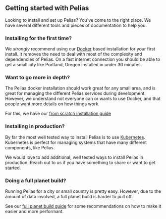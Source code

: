 ## Getting started with Pelias

Looking to install and set up Pelias? You've come to the right place. We have several different
tools and pieces of documentation to help you.

### Installing for the first time?

We _strongly_ recommend using our [Docker](http://github.com/pelias/docker/) based installation for
your first install. It removes the need to deal with most of the complexity and dependencies of
Pelias. On a fast internet connection you should be able to get a small city like Portland, Oregon
installed in under 30 minutes.

### Want to go more in depth?

The Pelias docker installation should work great for any small area, and is great for managing the
different Pelias services during development. However, we understand not everyone can or wants to
use Docker, and that people want more details on how things work.

For this, we have our [from scratch installation guide](pelias_from_scratch.md)

### Installing in production?

By far the most well tested way to install Pelias is to use [Kubernetes](https://github.com/pelias/kubernetes).
Kubernetes is perfect for managing systems that have many different components, like Pelias.

We would love to add additional, well tested ways to install Pelias in production. Reach out to us
if you have something to share or want to get started.

### Doing a full planet build?

Running Pelias for a city or small country is pretty easy. However, due to the amount of data
involved, a full planet build is harder to pull off.

See our [full planet build guide](full_planet_considerations.md) for some recommendations on how to
make it easier and more performant.
